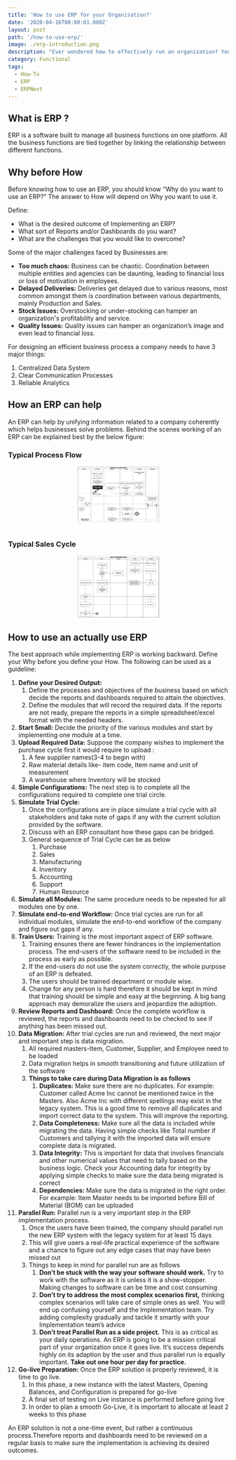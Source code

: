 ```yaml
---
title: 'How to use ERP for your Organisation?'
date: '2020-04-16T00:00:01.000Z'
layout: post
path: '/how-to-use-erp/'
image: ./erp-introduction.png
description: "Ever wondered how to effectively run an organization? You've heard about ERP but don't know how to implement it. This article is written for you. You will learn details about ERP implementation. Applicable to Manufacturing, Agricultural, Media and Sourcing Industries"
category: Functional
tags:
  - How-To
  - ERP
  - ERPNext
---
```


## What is ERP ?

ERP is a software built to manage all business functions on one platform. All the business functions are tied together by linking the relationship between different functions.

## Why before How

Before knowing how to use an ERP, you should know “Why do you want to use an ERP?” The answer to How will depend on Why you want to use it.

Define:

- What is the desired outcome of Implementing an ERP?
- What sort of Reports and/or Dashboards do you want?
- What are the challenges that you would like to overcome?

Some of the major challenges faced by Businesses are:

- **Too much chaos:** Business can be chaotic. Coordination between multiple entities and agencies can be daunting, leading to financial loss or loss of motivation in employees.
- **Delayed Deliveries:** Deliveries get delayed due to various reasons, most common amongst them is coordination between various departments, mainly Production and Sales.
- **Stock Issues:** Overstocking or under-stocking can hamper an organization's profitability and service.
- **Quality Issues:** Quality issues can hamper an organization’s image and even lead to financial loss.

<!--more-->

For designing an efficient business process a company needs to have 3 major things:

1. Centralized Data System
1. Clear Communication Processes
1. Reliable Analytics

## How an ERP can help

An ERP can help by unifying information related to a company coherently which helps businesses solve problems. Behind the scenes working of an ERP can be explained best by the below figure:

### Typical Process Flow

<p align="center">
    <img src="./aeron-process-flow-diagram.png" width="186" height="141"/ >  
</p>

### Typical Sales Cycle

<p align="center">
    <img src="./sales-process-flow.jpg" width="186" height="141"/ >  
</p>

## How to use an actually use ERP

The best approach while implementing ERP is working backward. Define your Why before you define your How. The following can be used as a guideline:

1. **Define your Desired Output:**
   1. Define the processes and objectives of the business based on which decide the reports and dashboards required to attain the objectives.
   1. Define the modules that will record the required data. If the reports are not ready, prepare the reports in a simple spreadsheet/excel format with the needed headers.
1. **Start Small:** Decide the priority of the various modules and start by implementing one module at a time.
1. **Upload Required Data:** Suppose the company wishes to implement the purchase cycle first it would require to upload :
   1. A few supplier names(3-4 to begin with)
   1. Raw material details like- item code, Item name and unit of measurement
   1. A warehouse where Inventory will be stocked
1. **Simple Configurations:** The next step is to complete all the configurations required to complete one trial circle.
1. **Simulate Trial Cycle:**
   1. Once the configurations are in place simulate a trial cycle with all stakeholders and take note of gaps if any with the current solution provided by the software.
   1. Discuss with an ERP consultant how these gaps can be bridged.
   1. General sequence of Trial Cycle can be as below
      1. Purchase
      1. Sales
      1. Manufacturing
      1. Inventory
      1. Accounting
      1. Support
      1. Human Resource
1. **Simulate all Modules:** The same procedure needs to be repeated for all modules one by one.
1. **Simulate end-to-end Workflow:** Once trial cycles are run for all individual modules, simulate the end-to-end workflow of the company and figure out gaps if any.
1. **Train Users:** Training is the most important aspect of ERP software.
   1. Training ensures there are fewer hindrances in the implementation process. The end-users of the software need to be included in the process as early as possible.
   1. If the end-users do not use the system correctly, the whole purpose of an ERP is defeated.
   1. The users should be trained department or module wise.
   1. Change for any person is hard therefore it should be kept in mind that training should be simple and easy at the beginning. A big bang approach may demoralize the users and jeopardize the adoption.
1. **Review Reports and Dashboard:** Once the complete workflow is reviewed, the reports and dashboards need to be checked to see if anything has been missed out.
1. **Data Migration:** After trial cycles are run and reviewed, the next major and important step is data migration.
   1. All required masters-Item, Customer, Supplier, and Employee need to be loaded
   1. Data migration helps in smooth transitioning and future utilization of the software
   1. **Things to take care during Data Migration is as follows**
      1. **Duplicates:** Make sure there are no duplicates. For example: Customer called Acme Inc cannot be mentioned twice in the Masters. Also Acme Inc with different spellings may exist in the legacy system. This is a good time to remove all duplicates and import correct data to the system. This will improve the reporting.
      1. **Data Completeness:** Make sure all the data is included while migrating the data. Having simple checks like Total number if Customers and tallying it with the imported data will ensure complete data is migrated.
      1. **Data Integrity:** This is important for data that involves financials and other numerical values that need to tally based on the business logic. Check your Accounting data for integrity by applying simple checks to make sure the data being migrated is correct
      1. **Dependencies:** Make sure the data is migrated in the right order. For example: Item Master needs to be imported before Bill of Material (BOM) can be uploaded
1. **Parallel Run:** Parallel run is a very important step in the ERP implementation process.
   1. Once the users have been trained, the company should parallel run the new ERP system with the legacy system for at least 15 days
   1. This will give users a real-life practical experience of the software and a chance to figure out any edge cases that may have been missed out
   1. Things to keep in mind for parallel run are as follows
      1. **Don’t be stuck with the way your software should work.** Try to work with the software as it is unless it is a show-stopper. Making changes to software can be time and cost consuming
      1. **Don’t try to address the most complex scenarios first,** thinking complex scenarios will take care of simple ones as well. You will end up confusing yourself and the Implementation team. Try adding complexity gradually and tackle it smartly with your Implementation team’s advice
      1. **Don’t treat Parallel Run as a side project.** This is as critical as your daily operations. An ERP is going to be a mission critical part of your organization once it goes live. It’s success depends highly on its adaption by the user and thus parallel run is equally important. **Take out one hour per day for practice.**
1. **Go-live Preparation:** Once the ERP solution is properly reviewed, it is time to go live.
   1. In this phase, a new instance with the latest Masters, Opening Balances, and Configuration is prepared for go-live
   1. A final set of testing on Live instance is performed before going live
   1. In order to plan a smooth Go-Live, it is important to allocate at least 2 weeks to this phase

An ERP solution is not a one-time event, but rather a continuous process.Therefore reports and dashboards need to be reviewed on a regular basis to make sure the implementation is achieving its desired outcomes.
